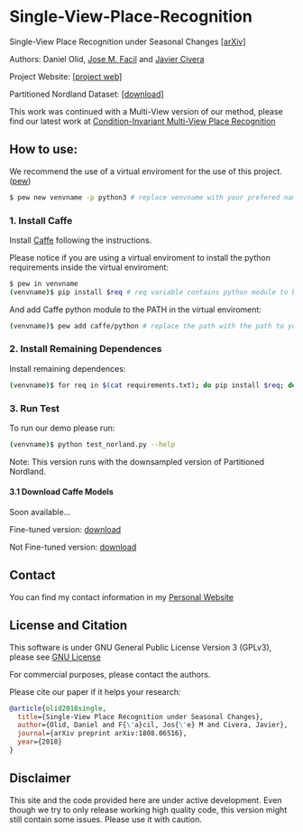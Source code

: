# Single-View-Place-Recognition

Single-View Place Recognition under Seasonal Changes [[arXiv]](https://arxiv.org/pdf/1808.06516.pdf)

Authors: Daniel Olid, [Jose M. Facil](http://webdiis.unizar.es/~jmfacil) and [Javier Civera](http://webdiis.unizar.es/~jcivera)

Project Website: [[project web]](http://webdiis.unizar.es/~jmfacil/pr-nordland/)

Partitioned Nordland Dataset: [[download]](http://webdiis.unizar.es/~jmfacil/pr-nordland/#download-dataset)

This work was continued with a Multi-View version of our method, please find our latest work at [Condition-Invariant Multi-View Place Recognition
](http://webdiis.unizar.es/~jmfacil/cimvpr/)

## How to use:
We recommend the use of a virtual enviroment for the use of this project. ([pew](https://github.com/berdario/pew))
```bash
$ pew new venvname -p python3 # replace venvname with your prefered name (it also works with python 2.7)
```
### 1. Install Caffe
Install [Caffe](https://github.com/BVLC/caffe) following the instructions.

Please notice if you are using a virtual enviroment to install the python requirements inside the virtual enviroment:
```bash
$ pew in venvname
(venvname)$ pip install $req # req variable contains python module to be installed
```

And add Caffe python module to the PATH in the virtual enviroment:
```bash
(venvname)$ pew add caffe/python # replace the path with the path to your caffe repo
```

### 2. Install Remaining Dependences
Install remaining dependences:
```bash
(venvname)$ for req in $(cat requirements.txt); do pip install $req; done
```

### 3. Run Test
To run our demo please run:
```bash
(venvname)$ python test_norland.py --help
```
Note: This version runs with the downsampled version of Partitioned Nordland.
#### 3.1 Download Caffe Models
Soon available...

Fine-tuned version: [download]()

Not Fine-tuned version: [download]()
## Contact
You can find my contact information in my [Personal Website](http://webdiis.unizar.es/~jmfacil/)
## License and Citation
This software is under GNU General Public License Version 3 (GPLv3), please see [GNU License](http://www.gnu.org/licenses/gpl.html)

For commercial purposes, please contact the authors.

Please cite our paper if it helps your research:

  ```bibtex
  @article{olid2018single,
    title={Single-View Place Recognition under Seasonal Changes},
    author={Olid, Daniel and F{\'a}cil, Jos{\'e} M and Civera, Javier},
    journal={arXiv preprint arXiv:1808.06516},
    year={2018}
  }
  ```
## Disclaimer

This site and the code provided here are under active development. Even though we try to only release working high quality code, this version might still contain some issues. Please use it with caution.
